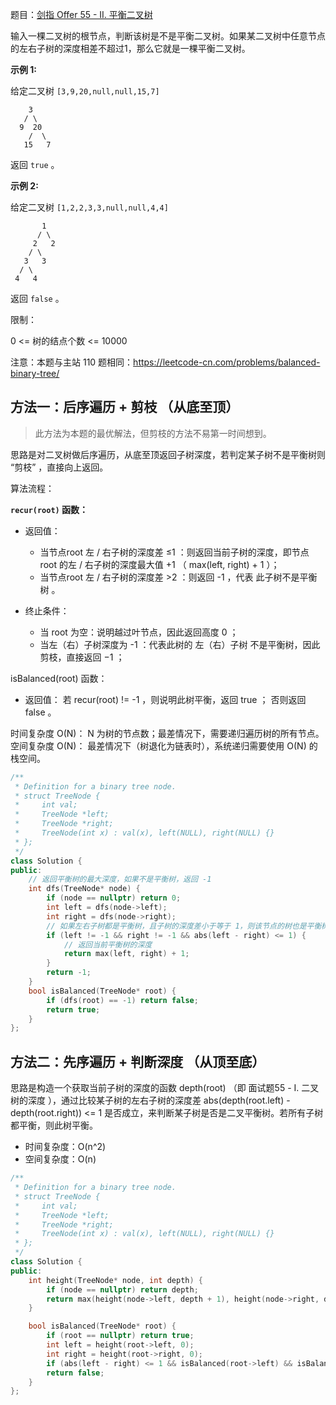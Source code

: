 题目：[剑指 Offer 55 - II. 平衡二叉树](https://leetcode.cn/problems/ping-heng-er-cha-shu-lcof/)

输入一棵二叉树的根节点，判断该树是不是平衡二叉树。如果某二叉树中任意节点的左右子树的深度相差不超过1，那么它就是一棵平衡二叉树。

**示例 1:**

给定二叉树 `[3,9,20,null,null,15,7]`

```
    3
   / \
  9  20
    /  \
   15   7
```

返回 `true` 。

**示例 2:**

给定二叉树 `[1,2,2,3,3,null,null,4,4]`

```
       1
      / \
     2   2
    / \
   3   3
  / \
 4   4
```

返回 `false` 。

限制：

0 <= 树的结点个数 <= 10000

注意：本题与主站 110 题相同：https://leetcode-cn.com/problems/balanced-binary-tree/

## 方法一：后序遍历 + 剪枝 （从底至顶）

> 此方法为本题的最优解法，但剪枝的方法不易第一时间想到。

思路是对二叉树做后序遍历，从底至顶返回子树深度，若判定某子树不是平衡树则 “剪枝” ，直接向上返回。

算法流程：

**`recur(root)` 函数：**

- 返回值：
  - 当节点root 左 / 右子树的深度差 ≤1 ：则返回当前子树的深度，即节点 root 的左 / 右子树的深度最大值 +1 （ max(left, right) + 1 ）；
  - 当节点root 左 / 右子树的深度差 >2 ：则返回 -1 ，代表 此子树不是平衡树 。

- 终止条件：
  - 当 root 为空：说明越过叶节点，因此返回高度 0 ；
  - 当左（右）子树深度为 -1 ：代表此树的 左（右）子树 不是平衡树，因此剪枝，直接返回 −1 ；

isBalanced(root) 函数：

- 返回值： 若 recur(root) != -1 ，则说明此树平衡，返回 true ； 否则返回 false 。

时间复杂度 O(N)： N 为树的节点数；最差情况下，需要递归遍历树的所有节点。
空间复杂度 O(N)： 最差情况下（树退化为链表时），系统递归需要使用 O(N) 的栈空间。

```c++
/**
 * Definition for a binary tree node.
 * struct TreeNode {
 *     int val;
 *     TreeNode *left;
 *     TreeNode *right;
 *     TreeNode(int x) : val(x), left(NULL), right(NULL) {}
 * };
 */
class Solution {
public:
    // 返回平衡树的最大深度，如果不是平衡树，返回 -1
    int dfs(TreeNode* node) {
        if (node == nullptr) return 0;
        int left = dfs(node->left);
        int right = dfs(node->right);
        // 如果左右子树都是平衡树，且子树的深度差小于等于 1，则该节点的树也是平衡树
        if (left != -1 && right != -1 && abs(left - right) <= 1) {
            // 返回当前平衡树的深度
            return max(left, right) + 1;
        }
        return -1;
    }
    bool isBalanced(TreeNode* root) {
        if (dfs(root) == -1) return false;
        return true;
    }
};
```

## 方法二：先序遍历 + 判断深度 （从顶至底）

思路是构造一个获取当前子树的深度的函数 depth(root) （即 面试题55 - I. 二叉树的深度 ），通过比较某子树的左右子树的深度差 abs(depth(root.left) - depth(root.right)) <= 1 是否成立，来判断某子树是否是二叉平衡树。若所有子树都平衡，则此树平衡。

- 时间复杂度：O(n^2)
- 空间复杂度：O(n)

```c++
/**
 * Definition for a binary tree node.
 * struct TreeNode {
 *     int val;
 *     TreeNode *left;
 *     TreeNode *right;
 *     TreeNode(int x) : val(x), left(NULL), right(NULL) {}
 * };
 */
class Solution {
public:
    int height(TreeNode* node, int depth) {
        if (node == nullptr) return depth;
        return max(height(node->left, depth + 1), height(node->right, depth + 1));
    }

    bool isBalanced(TreeNode* root) {
        if (root == nullptr) return true;
        int left = height(root->left, 0);
        int right = height(root->right, 0);
        if (abs(left - right) <= 1 && isBalanced(root->left) && isBalanced(root->right)) return true;
        return false;
    }
};
```